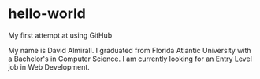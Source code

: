# hello-world
My first attempt at using GitHub

My name is David Almirall. I graduated from Florida Atlantic University with a Bachelor's in Computer Science.
I am currently looking for an Entry Level job in Web Development.
